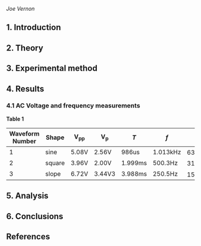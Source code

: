 *Joe Vernon*



## 1. Introduction

## 2. Theory

## 3. Experimental method

## 4. Results
### 4.1 AC Voltage and frequency measurements
**Table 1**

Waveform Number | Shape | V<sub>pp</sub> | V<sub>p</sub> | *T* | *f* | &omega;
---|---|---|---|---|---|---
1|sine|5.08V|2.56V|986us|1.013kHz|6364.87rads<sup>-1</sup>
2|square|3.96V|2.00V|1.999ms|500.3Hz|3143.48rads<sup>-1</sup>
3|slope|6.72V|3.44V3|3.988ms|250.5Hz|1573.94rads<sup>-1</sup>

## 5. Analysis

## 6. Conclusions

## References
